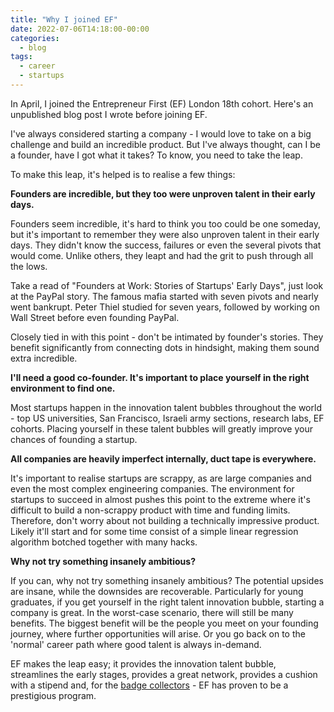 ```yaml
---
title: "Why I joined EF"
date: 2022-07-06T14:18:00-00:00
categories:
  - blog
tags:
  - career
  - startups
---
```


In April, I joined the Entrepreneur First (EF) London 18th cohort. Here's an unpublished blog post I wrote before joining EF. 

I've always considered starting a company - I would love to take on a big challenge and build an incredible product. But I've always thought, can I be a founder, have I got what it takes? To know, you need to take the leap.

To make this leap, it's helped is to realise a few things:

**Founders are incredible, but they too were unproven talent in their early days.**

Founders seem incredible, it's hard to think you too could be one someday, but it's important to remember they were also unproven talent in their early days. They didn't know the success, failures or even the several pivots that would come. Unlike others, they leapt and had the grit to push through all the lows.

Take a read of "Founders at Work: Stories of Startups' Early Days", just look at the PayPal story. The famous mafia started with seven pivots and nearly went bankrupt. Peter Thiel studied for seven years, followed by working on Wall Street before even founding PayPal.

Closely tied in with this point - don't be intimated by founder's stories. They benefit significantly from connecting dots in hindsight, making them sound extra incredible.

**I'll need a good co-founder. It's important to place yourself in the right environment to find one.**

Most startups happen in the innovation talent bubbles throughout the world - top US universities, San Francisco, Israeli army sections, research labs, EF cohorts. Placing yourself in these talent bubbles will greatly improve your chances of founding a startup. 

**All companies are heavily imperfect internally, duct tape is everywhere.**

It's important to realise startups are scrappy, as are large companies and even the most complex engineering companies. The environment for startups to succeed in almost pushes this point to the extreme where it's difficult to build a non-scrappy product with time and funding limits. Therefore, don't worry about not building a technically impressive product. Likely it'll start and for some time consist of a simple linear regression algorithm botched together with many hacks.

**Why not try something insanely ambitious?**

If you can, why not try something insanely ambitious? The potential upsides are insane, while the downsides are recoverable. Particularly for young graduates, if you get yourself in the right talent innovation bubble, starting a company is great. In the worst-case scenario, there will still be many benefits. The biggest benefit will be the people you meet on your founding journey, where further opportunities will arise. Or you go back on to the 'normal' career path where good talent is always in-demand.

EF makes the leap easy; it provides the innovation talent bubble, streamlines the early stages, provides a great network, provides a cushion with a stipend and, for the [badge collectors][1] - EF has proven to be a prestigious program.


[1]: <https://medium.com/entrepreneur-first/don-t-be-a-badge-collector-f57ccfdda325> "Don't be a badge collector." 